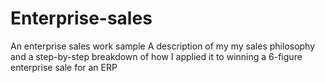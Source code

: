 # Enterprise-sales
An enterprise sales work sample
A description of my my sales philosophy and a step-by-step breakdown of how I applied it to winning a 6-figure enterprise sale for an ERP
